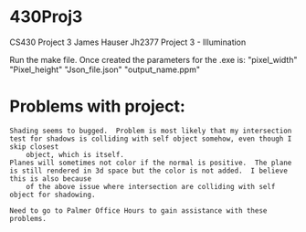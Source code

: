 # 430Proj3
CS430 Project 3 James Hauser Jh2377 Project 3 - Illumination

Run the make file.  Once created the parameters for the .exe is: "pixel_width" "Pixel_height" "Json_file.json" "output_name.ppm"


# Problems with project:
	Shading seems to bugged.  Problem is most likely that my intersection test for shadows is colliding with self object somehow, even though I skip closest
		object, which is itself.
	Planes will sometimes not color if the normal is positive.  The plane is still rendered in 3d space but the color is not added.  I believe this is also because
		of the above issue where intersection are colliding with self object for shadowing.

	Need to go to Palmer Office Hours to gain assistance with these problems.
